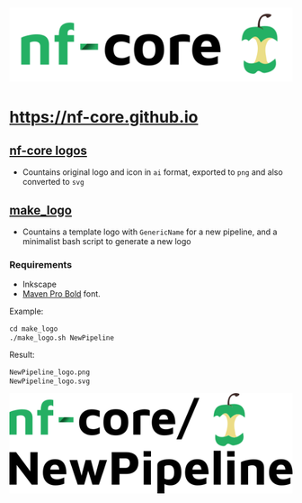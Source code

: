 # ![nf-core](nf-core-logos/nf-core-logo.png)
# https://nf-core.github.io

## [nf-core logos](nf-core-logos)
- Countains original logo and icon in `ai` format, exported to `png` and also converted to `svg`

## [make_logo](make_logo)
- Countains a template logo with `GenericName` for a new pipeline, and a minimalist bash script to generate a new logo

### Requirements
- Inkscape
- [Maven Pro Bold](https://fonts.google.com/specimen/Maven+Pro) font.

Example:
```
cd make_logo
./make_logo.sh NewPipeline
```

Result:
```
NewPipeline_logo.png
NewPipeline_logo.svg

```

![NewPipeline](make_logo/NewPipeline_logo.png)
